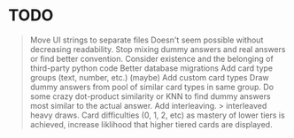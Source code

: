 # TODO
> Move UI strings to separate files
  > Doesn't seem possible without decreasing readability. 
> Stop mixing dummy answers and real answers or find better convention.
> Consider existence and the belonging of third-party python code
> Better database migrations
> Add card type groups (text, number, etc.)      (maybe)
  > Add custom card types
  > Draw dummy answers from pool of similar card types in same group.
> Do some crazy dot-product similarity or KNN to find dummy answers most similar 
  to the actual answer.
> Add interleaving.
    > interleaved heavy draws. 
> Card difficulties (0, 1, 2, etc) 
  > as mastery of lower tiers is achieved, increase liklihood that higher tiered
    cards are displayed.

